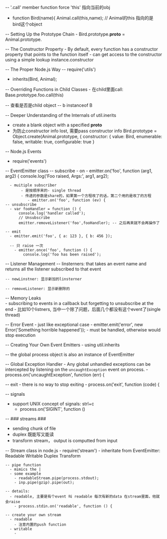 -- '.call' member function force 'this' 指向当前的obj 
  - function Bird(name){
      Animal.call(this,name); // Animal的this 指向的是 bird这个object 
      
      
-- Setting Up the Prototype Chain
    - Bird.prototype.__proto__ = Animal.prototype.

-- The Constructor Property
    - By default, every function has a constructor property that points to the function itself
    - can get access to the constructor using a simple lookup instance.constructor

-- The Proper Node.js Way -- require('utils')
  - inherits(Bird, Animal);

  -- Overriding Functions in Child Classes
     - 在child里面call: Base.prototype.foo.call(this)
    
  -- 查看是否是child object -- b instanceof B 

-- Deeper Understanding of the Internals of util.inerits 
  - create a blank object with a specified __proto__ 
  - 为防止constructor info lost, 需要pass constructor info 
      Bird.prototype = Object.create(Animal.prototype, {
        constructor: {
        value: Bird,
        enumerable: false,
        writable: true,
        configurable: true
        }


-- Node.js Events 
  - require('events')
  
  -- EventEmitter class
    -- subscribe - on 
      - emitter.on('foo', function (arg1, arg2) {
          console.log('Foo raised, Args:', arg1, arg2);
          
      - muitiple subscriber
           - 是按顺序来的- single thread 
           - 传递的参数是share的，如果第一个方程改了的话，第二个用的是改了的方程
              - emitter.on('foo', function (ev) {
    -- unsubscribe
      - var fooHandler = function () {
          console.log('handler called');
          // Unsubscribe
          emitter.removeListener('foo',fooHandler); -- 之后再来就不会再操作了
     
    -- emit
      - emitter.emit('foo', { a: 123 }, { b: 456 });
  
      -- 只 raise 一次
        - emitter.once('foo', function () {
            console.log('foo has been raised');
        
  -- Listener Management 
    -- linsterners: that takes an event name and returns all the listener subscribed to that event
    
    -- newLinstner: 显示新加的linsterner
    
    -- removeListener: 显示新删除的
  
  -- Memory Leaks    
    - subscribing to events in a callback but forgetting to unsubscribe at the end
      - 比如10个listners, 当中一个除了问题，后面几个都没有这个event了(single thread)
  
  -- Error Event 
    - just like exceptional case 
      - emitter.emit('error', new Error('Something horrible happened'));
      - must be handled, otherwise would stop execution 
  
  -- Creating Your Own Event Emitters
    - using util.inherits
  
  -- the global process object is also an instance of EventEmitter 
  
  -- Global Exception Handler
    - Any global unhandled exceptions can be intercepted by listening on the `uncaughtException` event on process.
      - process.on('uncaughtException', function (err) {
  
  -- exit 
    - there is no way to stop exiting 
      - process.on('exit', function (code) {
  
 -- signals  
  - support UNIX concept of signals: strl+c 
    - process.on('SIGINT', function ()
 
 --  ### streams ### 
  - sending chunk of file 
  - duplex 既能写又能读 
  - transform stream， output is computted from input 
  
  -- Stream class in node.js 
    - require('stream')
    - inheritate from EventEmitter: Readable Writable Duplex Transform
     
    -- pipe function 
      - mimics the | 
      - some example 
        - readableStream.pipe(process.stdout); 
        - inp.pipe(gzip).pipe(out);
        
    -- details:
      - readable, 主要是有个event 叫 readable 每次有新的data 在stream里面，他就会raise 
        - process.stdin.on('readable', function () {
  
    -- create your own stream
      - readable
        - 注意内置的push function 
      - writable 
        - 
  
  
  
  
  
  
  
  
  
  
  
  
  







